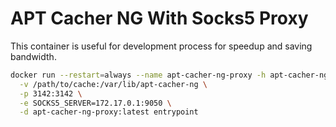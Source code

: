 # APT Cacher NG With Socks5 Proxy

This container is useful for development process for speedup and saving bandwidth.

```bash
docker run --restart=always --name apt-cacher-ng-proxy -h apt-cacher-ng-proxy \
  -v /path/to/cache:/var/lib/apt-cacher-ng \
  -p 3142:3142 \
  -e SOCKS5_SERVER=172.17.0.1:9050 \
  -d apt-cacher-ng-proxy:latest entrypoint
```

